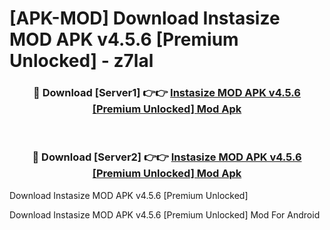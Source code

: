 # [APK-MOD] Download Instasize MOD APK v4.5.6 [Premium Unlocked] - z7lal


<div align="center">
<h3>🔴 Download [Server1] 👉👉 <a href="https://apk-comot.site?title=Instasize_MOD_APK_v4.5.6_[Premium_Unlocked]">Instasize MOD APK v4.5.6 [Premium Unlocked] Mod Apk</a></h3><br>
<h3>🔴 Download [Server2] 👉👉 <a href="https://apk-comot.site?title=Instasize_MOD_APK_v4.5.6_[Premium_Unlocked]">Instasize MOD APK v4.5.6 [Premium Unlocked] Mod Apk</a></h3>
</div>



Download Instasize MOD APK v4.5.6 [Premium Unlocked] 

Download Instasize MOD APK v4.5.6 [Premium Unlocked] Mod For Android